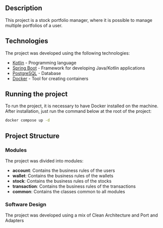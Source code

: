## Description

This project is a stock portfolio manager, where it is possible to manage multiple portfolios of a user.

## Technologies

The project was developed using the following technologies:

- [Kotlin](https://kotlinlang.org/) - Programming language
- [Spring Boot](https://spring.io/projects/spring-boot) - Framework for developing Java/Kotlin applications
- [PostgreSQL](https://www.postgresql.org/) - Database
- [Docker](https://www.docker.com/) - Tool for creating containers

## Running the project

To run the project, it is necessary to have Docker installed on the machine.
After installation, just run the command below at the root of the project:

```bash
docker compose up -d
```

## Project Structure

### Modules

The project was divided into modules:

- **account**: Contains the business rules of the users
- **wallet**: Contains the business rules of the wallets
- **stock**: Contains the business rules of the stocks
- **transaction**: Contains the business rules of the transactions
- **common**: Contains the classes common to all modules

### Software Design

The project was developed using a mix of Clean Architecture and Port and Adapters
